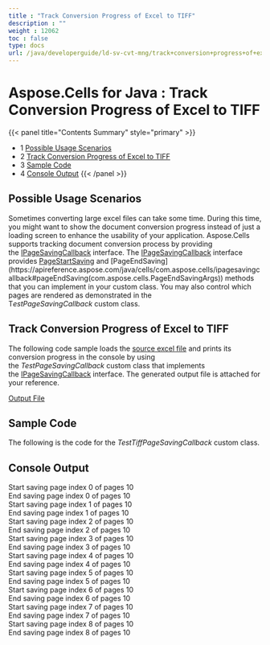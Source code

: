 ```yaml
---
title : "Track Conversion Progress of Excel to TIFF" 
description : "" 
weight : 12062 
toc : false
type: docs
url: /java/developerguide/ld-sv-cvt-mng/track+conversion+progress+of+excel+to+tiff/
---
```


# Aspose.Cells for Java : Track Conversion Progress of Excel to TIFF


{{< panel title="Contents Summary" style="primary" >}}
*   1 [Possible Usage Scenarios](#possible-usage-scenarios)
*   2 [Track Conversion Progress of Excel to TIFF](#track-conversion-progress-of-excel-to-tiff)
*   3 [Sample Code](#sample-code)
*   4 [Console Output](#console-output)
{{< /panel >}}
## Possible Usage Scenarios

Sometimes converting large excel files can take some time. During this time, you might want to show the document conversion progress instead of just a loading screen to enhance the usability of your application. Aspose.Cells supports tracking document conversion process by providing the [IPageSavingCallback](https://apireference.aspose.com/java/cells/com.aspose.cells/IPageSavingCallback) interface. The [IPageSavingCallback](https://apireference.aspose.com/java/cells/com.aspose.cells/IPageSavingCallback) interface provides [PageStartSaving](https://apireference.aspose.com/java/cells/com.aspose.cells/ipagesavingcallback#pageStartSaving(com.aspose.cells.PageStartSavingArgs)) and [PageEndSaving](https://apireference.aspose.com/java/cells/com.aspose.cells/ipagesavingcallback#pageEndSaving(com.aspose.cells.PageEndSavingArgs)) methods that you can implement in your custom class. You may also control which pages are rendered as demonstrated in the T*estPageSavingCallback* custom class.

## Track Conversion Progress of Excel to TIFF

The following code sample loads the [source excel file](https://docs.aspose.com/download/attachments/95323804/sampleUseWorkbookRenderForImageConversion.xlsx?version=1&modificationDate=1573639949884&api=v2) and prints its conversion progress in the console by using the *TestPageSavingCallback* custom class that implements the [IPageSavingCallback](https://apireference.aspose.com/net/cells/aspose.cells.rendering/ipagesavingcallback) interface. The generated output file is attached for your reference.

[Output File](https://docs.aspose.com/download/attachments/95323804/DocumentConversionProgressForTiff_out.tiff?version=1&modificationDate=1573639949866&api=v2)

## Sample Code

The following is the code for the *TestTiffPageSavingCallback* custom class.

## Console Output

Start saving page index 0 of pages 10  
End saving page index 0 of pages 10  
Start saving page index 1 of pages 10  
End saving page index 1 of pages 10  
Start saving page index 2 of pages 10  
End saving page index 2 of pages 10  
Start saving page index 3 of pages 10  
End saving page index 3 of pages 10  
Start saving page index 4 of pages 10  
End saving page index 4 of pages 10  
Start saving page index 5 of pages 10  
End saving page index 5 of pages 10  
Start saving page index 6 of pages 10  
End saving page index 6 of pages 10  
Start saving page index 7 of pages 10  
End saving page index 7 of pages 10  
Start saving page index 8 of pages 10  
End saving page index 8 of pages 10

